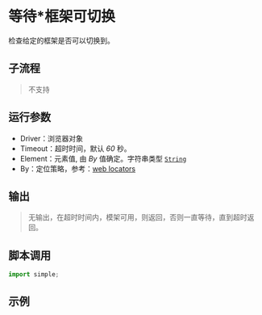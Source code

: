 # 等待*框架可切换
检查给定的框架是否可以切换到。

## 子流程
> 不支持


## 运行参数
* Driver：浏览器对象
* Timeout：超时时间，默认 *60* 秒。
* Element：元素值, 由 *By* 值确定。字符串类型 [`String`](./types/String.md)
* By：定位策略，参考：[web locators](./introduction/webdriver/locators.md)


## 输出

> 无输出，在超时时间内，模架可用，则返回，否则一直等待，直到超时返回。


## 脚本调用

```python
import simple;

```

## 示例